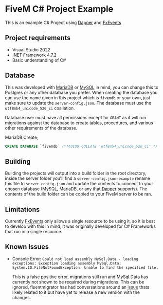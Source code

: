 # FiveM C# Project Example

This is an example C# Project using [Dapper](https://github.com/DapperLib/Dapper) and [FxEvents](https://github.com/manups4e/FxEvents)

## Project requirements

- Visual Studio 2022
- .NET Framework 4.7.2
- Basic understanding of C#

## Database

This was developed with [MariaDB](https://mariadb.org/) or [MySQL](https://www.mysql.com/) in mind, you can change this to Postgres or any other database you prefer. When creating the database you can use the name given in this project which is `fivemdb` or your own, just make sure to update the `server-config.json`. The database must use the `utf8mb4_unicode_520_ci` coallation.

Database user must have all permissions except for `GRANT` as it will run migrations against the database to create tables, procedures, and various other requirements of the database.

MariaDB Create;

```sql
CREATE DATABASE `fivemdb` /*!40100 COLLATE 'utf8mb4_unicode_520_ci' */
```

## Building

Building the projects will output into a build folder in the root directory, inside the server folder you'll find a `server-config.json-example` rename this file to `server-config.json` and update the contents to connect to your chosen database (MySQL, MariaDB, or any that [Dapper](https://github.com/DapperLib/Dapper) supports). The contents of the build folder can be copied to your FiveM server to be ran.

## Limitations

Currently [FxEvents](https://github.com/manups4e/FxEvents) only allows a single resource to be using it, so it is best to develop with this in mind, it was originally developed for C# Frameworks that run in a single resource.

## Known Issues

- Console Error: `Could not load assembly MySql.Data - loading exceptions: Exception loading assembly MySql.Data: System.IO.FileNotFoundException: Unable to find the specified file.`

  This is a false positive error, migrations still run and MySql.Data has currently not shown to be required during migrations. This can be ignored, fluentmigrator has had conversations around an [issue](https://github.com/fluentmigrator/fluentmigrator/pull/1600) thats likely related to it but have yet to release a new version with the changes.
